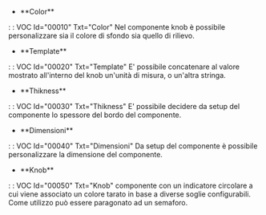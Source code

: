 - \*\*Color\*\*

 :  : VOC Id="00010" Txt="Color"
Nel componente knob è possibile personalizzare sia il colore di sfondo sia quello di rilievo.

- \*\*Template\*\*

 :  : VOC Id="00020" Txt="Template"
E' possibile concatenare al valore mostrato all'interno del knob un'unità di misura, o un'altra stringa.

- \*\*Thikness\*\*

 :  : VOC Id="00030" Txt="Thikness"
E' possibile decidere da setup del componente lo spessore del bordo del componente.

- \*\*Dimensioni\*\*

 :  : VOC Id="00040" Txt="Dimensioni"
Da setup del componente è possibile personalizzare la dimensione del componente.

- \*\*Knob\*\*

 :  : VOC Id="00050" Txt="Knob"
componente con un indicatore circolare a cui viene associato un colore tarato in base
a diverse soglie configurabili. Come utilizzo può essere paragonato ad un semaforo.



